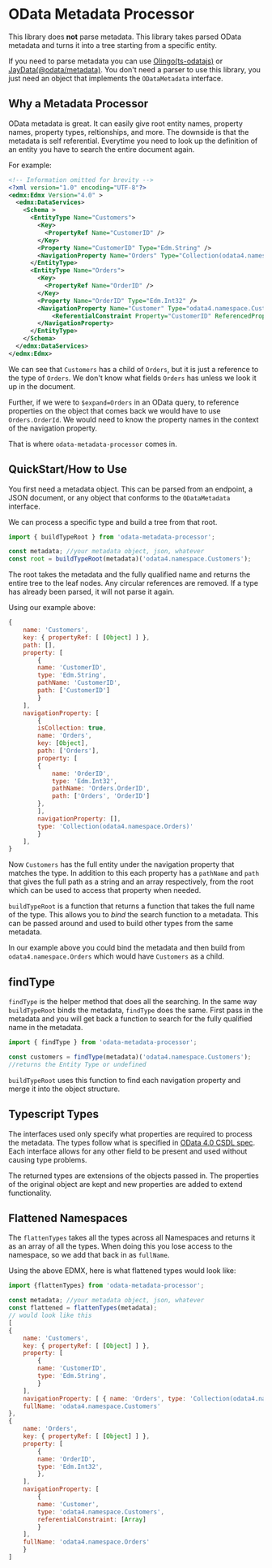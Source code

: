 # OData Metadata Processor
This library does **not** parse metadata. This library takes parsed OData metadata and turns it into a tree starting from a specific entity.

If you need to parse metadata you can use [Olingo(ts-odatajs)](https://www.npmjs.com/package/ts-odatajs) or [JayData(@odata/metadata)](https://www.npmjs.com/package/@odata/metadata). You don't need a parser to use this library, you just need an object that implements the `ODataMetadata` interface.

## Why a Metadata Processor
OData metadata is great. It can easily give root entity names, property names, property types, reltionships, and more. The downside is that the metadata is self referential. Everytime you need to look up the definition of an entity you have to search the entire document again. 

For example:
```xml
<!-- Information omitted for brevity -->
<?xml version="1.0" encoding="UTF-8"?>
<edmx:Edmx Version="4.0" >
  <edmx:DataServices>
    <Schema >
      <EntityType Name="Customers"> 
        <Key> 
          <PropertyRef Name="CustomerID" />
        </Key>
        <Property Name="CustomerID" Type="Edm.String" />
        <NavigationProperty Name="Orders" Type="Collection(odata4.namespace.Orders)"/>
      </EntityType>
      <EntityType Name="Orders">
        <Key>
          <PropertyRef Name="OrderID" />
        </Key>
        <Property Name="OrderID" Type="Edm.Int32" />
        <NavigationProperty Name="Customer" Type="odata4.namespace.Customers">
        	<ReferentialConstraint Property="CustomerID" ReferencedProperty="CustomerID" />
        </NavigationProperty>
      </EntityType>
    </Schema>
  </edmx:DataServices>
</edmx:Edmx>
```

We can see that `Customers` has a child of `Orders`, but it is just a reference to the type of `Orders`. We don't know what fields `Orders` has unless we look it up in the document.

Further, if we were to `$expand=Orders` in an OData query, to reference properties on the object that comes back we would have to use `Orders.OrderId`. We would need to know the property names in the context of the navigation property.

That is where `odata-metadata-processor` comes in.

## QuickStart/How to Use
You first need a metadata object. This can be parsed from an endpoint, a JSON document, or any object that conforms to the `ODataMetadata` interface. 

We can process a specific type and build a tree from that root.
```js
import { buildTypeRoot } from 'odata-metadata-processor';

const metadata; //your metadata object, json, whatever
const root = buildTypeRoot(metadata)('odata4.namespace.Customers');
``` 

The root takes the metadata and the fully qualified name and returns the entire tree to the leaf nodes.  Any circular references are removed. If a type has already been parsed, it will not parse it again.

Using our example above:
```js
{
    name: 'Customers',
    key: { propertyRef: [ [Object] ] },
    path: [],
    property: [
        {
        name: 'CustomerID',
        type: 'Edm.String',
        pathName: 'CustomerID',
        path: ['CustomerID']
        }
    ],
    navigationProperty: [
        {
        isCollection: true,
        name: 'Orders',
        key: [Object],
        path: ['Orders'],
        property: [
        {
            name: 'OrderID',
            type: 'Edm.Int32',
            pathName: 'Orders.OrderID',
            path: ['Orders', 'OrderID']
        },
        ],
        navigationProperty: [],
        type: 'Collection(odata4.namespace.Orders)'
        }
    ],
}
```

Now `Customers` has the full entity under the navigation property that matches the type. In addition to this each property has a `pathName` and `path` that gives the full path as a string and an array respectively, from the root which can be used to access that property when needed.

`buildTypeRoot` is a function that returns a function that takes the full name of the type. This allows you to *bind* the search function to a metadata. This can be passed around and used to build other types from the same metadata.

In our example above you could bind the metadata and then build from `odata4.namespace.Orders` which would have `Customers` as a child.

## findType
`findType` is the helper method that does all the searching. In the same way `buildTypeRoot` binds the metadata, `findType` does the same. First pass in the metadata and you will get back a function to search for the fully qualified name in the metadata.

```js
import { findType } from 'odata-metadata-processor';

const customers = findType(metadata)('odata4.namespace.Customers');
//returns the Entity Type or undefined
```

`buildTypeRoot` uses this function to find each navigation property and merge it into the object structure.

## Typescript Types
The interfaces used only specify what properties are required to process the metadata. The types follow what is specified in [OData 4.0 CSDL spec](https://docs.oasis-open.org/odata/odata-csdl-xml/v4.01/odata-csdl-xml-v4.01.html). Each interface allows for any other field to be present and used without causing type problems.

The returned types are extensions of the objects passed in. The properties of the original object are kept and new properties are added to extend functionality.

## Flattened Namespaces
The `flattenTypes` takes all the types across all Namespaces and returns it as an array of all the types. When doing this you lose access to the namespace, so we add that back in as `fullName`.

Using the above EDMX, here is what flattened types would look like:
```js
import {flattenTypes} from 'odata-metadata-processor';

const metadata; //your metadata object, json, whatever
const flattened = flattenTypes(metadata);
// would look like this
[
{
    name: 'Customers',
    key: { propertyRef: [ [Object] ] },
    property: [
        {
        name: 'CustomerID',
        type: 'Edm.String',
        }
    ],
    navigationProperty: [ { name: 'Orders', type: 'Collection(odata4.namespace.Orders)' } ],
    fullName: 'odata4.namespace.Customers'
},
{
    name: 'Orders',
    key: { propertyRef: [ [Object] ] },
    property: [
        {
        name: 'OrderID',
        type: 'Edm.Int32',
        },
    ],
    navigationProperty: [
        {
        name: 'Customer',
        type: 'odata4.namespace.Customers',
        referentialConstraint: [Array]
        }
    ],
    fullName: 'odata4.namespace.Orders'
    }
]
```